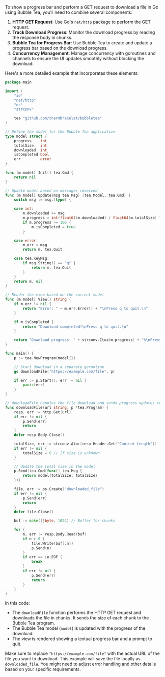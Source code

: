 To show a progress bar and perform a GET request to download a file in Go using Bubble Tea, you'll need to combine several components:

1. **HTTP GET Request**: Use Go's `net/http` package to perform the GET request.
2. **Track Download Progress**: Monitor the download progress by reading the response body in chunks.
3. **Bubble Tea for Progress Bar**: Use Bubble Tea to create and update a progress bar based on the download progress.
4. **Concurrency Management**: Manage concurrency with goroutines and channels to ensure the UI updates smoothly without blocking the download.

Here's a more detailed example that incorporates these elements:

```go
package main

import (
    "io"
    "net/http"
    "os"
    "strconv"

    tea "github.com/charmbracelet/bubbletea"
)

// Define the model for the Bubble Tea application
type model struct {
    progress    int
    totalSize   int
    downloaded  int
    isCompleted bool
    err         error
}

func (m model) Init() tea.Cmd {
    return nil
}

// Update model based on messages received
func (m model) Update(msg tea.Msg) (tea.Model, tea.Cmd) {
    switch msg := msg.(type) {

    case int:
        m.downloaded += msg
        m.progress = int(float64(m.downloaded) / float64(m.totalSize) * 100)
        if m.progress >= 100 {
            m.isCompleted = true
        }

    case error:
        m.err = msg
        return m, tea.Quit

    case tea.KeyMsg:
        if msg.String() == "q" {
            return m, tea.Quit
        }
    }
    return m, nil
}

// Render the view based on the current model
func (m model) View() string {
    if m.err != nil {
        return "Error: " + m.err.Error() + "\nPress q to quit.\n"
    }

    if m.isCompleted {
        return "Download completed!\nPress q to quit.\n"
    }

    return "Download progress: " + strconv.Itoa(m.progress) + "%\nPress q to quit.\n"
}

func main() {
    p := tea.NewProgram(model{})

    // Start download in a separate goroutine
    go downloadFile("https://example.com/file", p)

    if err := p.Start(); err != nil {
        panic(err)
    }
}

// downloadFile handles the file download and sends progress updates to the Bubble Tea program
func downloadFile(url string, p *tea.Program) {
    resp, err := http.Get(url)
    if err != nil {
        p.Send(err)
        return
    }
    defer resp.Body.Close()

    totalSize, err := strconv.Atoi(resp.Header.Get("Content-Length"))
    if err != nil {
        totalSize = 0 // If size is unknown
    }

    // Update the total size in the model
    p.Send(tea.Cmd(func() tea.Msg {
        return model{totalSize: totalSize}
    }))

    file, err := os.Create("downloaded_file")
    if err != nil {
        p.Send(err)
        return
    }
    defer file.Close()

    buf := make([]byte, 1024) // Buffer for chunks

    for {
        n, err := resp.Body.Read(buf)
        if n > 0 {
            file.Write(buf[:n])
            p.Send(n)
        }
        if err == io.EOF {
            break
        }
        if err != nil {
            p.Send(err)
            return
        }
    }
}
```

In this code:

- The `downloadFile` function performs the HTTP GET request and downloads the file in chunks. It sends the size of each chunk to the Bubble Tea program.
- The Bubble Tea model (`model`) is updated with the progress of the download.
- The view is rendered showing a textual progress bar and a prompt to quit.

Make sure to replace `"https://example.com/file"` with the actual URL of the file you want to download. This example will save the file locally as `downloaded_file`. You might need to adjust error handling and other details based on your specific requirements.

